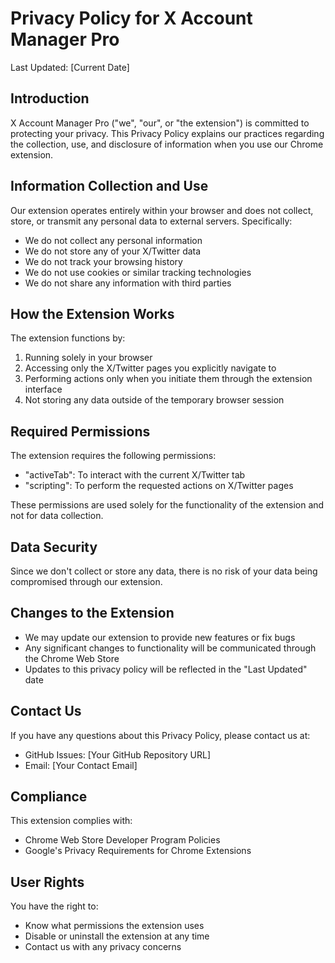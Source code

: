 # Privacy Policy for X Account Manager Pro

Last Updated: [Current Date]

## Introduction

X Account Manager Pro ("we", "our", or "the extension") is committed to protecting your privacy. This Privacy Policy explains our practices regarding the collection, use, and disclosure of information when you use our Chrome extension.

## Information Collection and Use

Our extension operates entirely within your browser and does not collect, store, or transmit any personal data to external servers. Specifically:

- We do not collect any personal information
- We do not store any of your X/Twitter data
- We do not track your browsing history
- We do not use cookies or similar tracking technologies
- We do not share any information with third parties

## How the Extension Works

The extension functions by:
1. Running solely in your browser
2. Accessing only the X/Twitter pages you explicitly navigate to
3. Performing actions only when you initiate them through the extension interface
4. Not storing any data outside of the temporary browser session

## Required Permissions

The extension requires the following permissions:
- "activeTab": To interact with the current X/Twitter tab
- "scripting": To perform the requested actions on X/Twitter pages

These permissions are used solely for the functionality of the extension and not for data collection.

## Data Security

Since we don't collect or store any data, there is no risk of your data being compromised through our extension.

## Changes to the Extension

- We may update our extension to provide new features or fix bugs
- Any significant changes to functionality will be communicated through the Chrome Web Store
- Updates to this privacy policy will be reflected in the "Last Updated" date

## Contact Us

If you have any questions about this Privacy Policy, please contact us at:
- GitHub Issues: [Your GitHub Repository URL]
- Email: [Your Contact Email]

## Compliance

This extension complies with:
- Chrome Web Store Developer Program Policies
- Google's Privacy Requirements for Chrome Extensions

## User Rights

You have the right to:
- Know what permissions the extension uses
- Disable or uninstall the extension at any time
- Contact us with any privacy concerns

